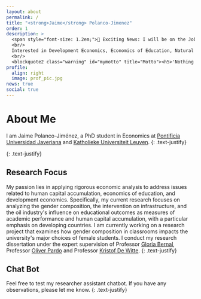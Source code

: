 ```yaml
---
layout: about
permalink: /
title: "<strong>Jaime</strong> Polanco-Jimenez"
order: 1
description: >
  <span style="font-size: 1.2em;">🚀 Exciting News: I will be on the Job Market in 2025/2026!</span>
  <br/>
  Interested in Development Economics, Economics of Education, Natural Resource Economics, and being an enthusiastic data scientist.
  <br/>
  <blockquote2 class="warning" id="mymotto" title="Motto"><h5>'Nothing is built on stone, all is built on sand; but we must build as if the sand were stone.'<br/> – Jorge Luis Borges</h5></blockquote2>
profile:
  align: right
  image: prof_pic.jpg
news: true
social: true
---
```

 
# About Me
I am Jaime Polanco-Jiménez, a PhD student in Economics at [Pontificia Universidad Javeriana](https://www.javeriana.edu.co/) and [Katholieke Universiteit Leuven](https://www.kuleuven.be/english/). 
{: .text-justify}
<!-- Currently, I am a visiting scholar under the supervision of Professor [Kristof De Witte](https://www.kuleuven.be/wieiswie/en/person/00049626) at [Katholieke Universiteit Leuven](https://www.kuleuven.be/english/). -->
{: .text-justify}

## Research Focus


My passion lies in applying rigorous economic analysis to address issues related to human capital accumulation, economics of education, and development economics. Specifically, my current research focuses on analyzing the gender composition, the intervention on infrastructure, and the oil industry's influence on educational outcomes as measures of academic performance and human capital accumulation, with a particular emphasis on developing countries. I am currently working on a research project that examines how gender composition in classrooms impacts the university's major choices of female students. I conduct my research dissertation under the expert supervision of Professor [Gloria Bernal](https://cea.javeriana.edu.co/w/facultad-de-cea-profesores-econom%C3%8Da-17?redirect=%2Fprofesores), Professor [Oliver Pardo](https://cea.javeriana.edu.co/w/facultad-de-cea-profesores-administraci%C3%93n-24?redirect=%2Fprofesores) and Professor [Kristof De Witte](https://www.kuleuven.be/wieiswie/en/person/00049626).
{: .text-justify}



 

## Chat Bot

Feel free to test my researcher assistant chatbot. If you have any observations, please let me know. 
{: .text-justify}

<div id="chat" class="w-full px-1 h-screen">
  <df-messenger
    location="us-central1"
    project-id="novyye-produkty"
    agent-id="dd6837ef-da45-44f4-b222-ccfaff6ade5b"
    language-code="en">
    <df-messenger-chat
    chat-title="Jaime Bot">
    </df-messenger-chat>
  </df-messenger>
</div>
 

<script src="https://www.gstatic.com/dialogflow-console/fast/df-messenger/prod/v1/df-messenger.js"></script>

<style>
  df-messenger {
   --df-messenger-bot-message: #878fac;
   --df-messenger-button-titlebar-color: #b76e2a;
   --df-messenger-chat-background-color: #fafafa;
   /* --df-messenger-font-color: white; */
   --df-messenger-send-icon: #fcba03;
   --df-messenger-user-message: #2e9605;
  }
  .df-messenger-message { /* Target message text */
    font-family: Arial, sans-serif; /* Specify a fallback font */
    line-height: 1.4; /* Set line spacing */
  }
  .w-full {
    width: 100%;
  }

  .px-1 {
    padding: 1.2rem, 0px;
  }

  .h-screen {
    height: 60vh;
  }
 
</style>  

<!-- Google tag (gtag.js) -->
<script async src="https://www.googletagmanager.com/gtag/js?id=G-EHXV39ZW0B"></script>
<script>
  window.dataLayer = window.dataLayer || [];
  function gtag(){dataLayer.push(arguments);}
  gtag('js', new Date());

  gtag('config', 'G-EHXV39ZW0B');
</script>


<!-- <script src="https://www.gstatic.com/dialogflow-console/fast/df-messenger/prod/v1/df-messenger.js"></script>
<df-messenger
  location="us-central1"
  project-id="novyye-produkty"
  agent-id="dd6837ef-da45-44f4-b222-ccfaff6ade5b"
  language-code="en">
  <df-messenger-chat-bubble
   chat-title="Jaime Bot">
  </df-messenger-chat-bubble>
</df-messenger>
<style>
  df-messenger {
    z-index: 999;
    position: fixed;
    bottom: 16px;
    right: 16px;  
    chat-width: 480px;	
    --df-messenger-bot-message: #878fac;
   --df-messenger-button-titlebar-color: #df9b56;
   --df-messenger-chat-background-color: #fafafa;
  } 
 
</style>   -->

<!-- Google tag (gtag.js) -->
<!-- <script async src="https://www.googletagmanager.com/gtag/js?id=G-EHXV39ZW0B"></script>
<script>
  window.dataLayer = window.dataLayer || [];
  function gtag(){dataLayer.push(arguments);}
  gtag('js', new Date());

  gtag('config', 'G-EHXV39ZW0B');
</script> -->